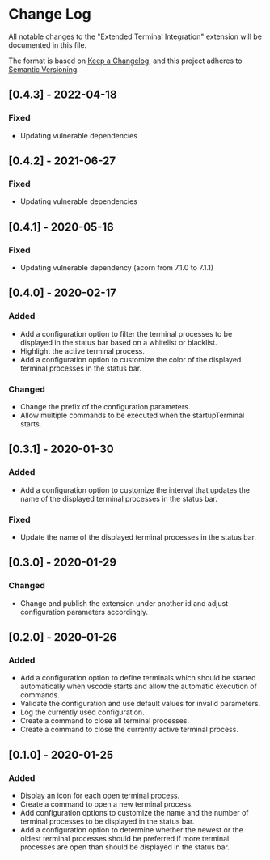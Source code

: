 # Change Log

All notable changes to the "Extended Terminal Integration" extension will be documented in this file.

The format is based on [Keep a Changelog](https://keepachangelog.com/en/1.0.0/),
and this project adheres to [Semantic Versioning](https://semver.org/spec/v2.0.0.html).

## [0.4.3] - 2022-04-18

### Fixed

- Updating vulnerable dependencies

## [0.4.2] - 2021-06-27

### Fixed

- Updating vulnerable dependencies

## [0.4.1] - 2020-05-16

### Fixed

- Updating vulnerable dependency (acorn from 7.1.0 to 7.1.1)

## [0.4.0] - 2020-02-17

### Added

- Add a configuration option to filter the terminal processes to be displayed in the status bar based on a whitelist or blacklist.
- Highlight the active terminal process.
- Add a configuration option to customize the color of the displayed terminal processes in the status bar.

### Changed

- Change the prefix of the configuration parameters.
- Allow multiple commands to be executed when the startupTerminal starts.

## [0.3.1] - 2020-01-30

### Added

- Add a configuration option to customize the interval that updates the name of the displayed terminal processes in the status bar.

### Fixed

- Update the name of the displayed terminal processes in the status bar.

## [0.3.0] - 2020-01-29

### Changed

- Change and publish the extension under another id and adjust configuration parameters accordingly.

## [0.2.0] - 2020-01-26

### Added

- Add a configuration option to define terminals which should be started automatically when vscode starts and allow the automatic execution of commands.
- Validate the configuration and use default values for invalid parameters.
- Log the currently used configuration.
- Create a command to close all terminal processes.
- Create a command to close the currently active terminal process.

## [0.1.0] - 2020-01-25

### Added

- Display an icon for each open terminal process.
- Create a command to open a new terminal process.
- Add configuration options to customize the name and the number of terminal processes to be displayed in the status bar.
- Add a configuration option to determine whether the newest or the oldest terminal processes should be preferred if more terminal processes are open than should be displayed in the status bar.
